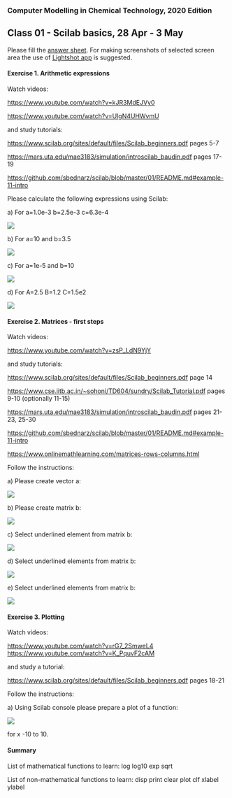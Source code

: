 ### Computer Modelling in Chemical Technology, 2020 Edition

## Class 01 - Scilab basics, 28 Apr - 3 May


Please fill the [answer sheet](https://github.com/sbednarz/scilab/raw/master/2020/01/class01_firstname_surname.odt). For making screenshots of selected screen area the use of [Lightshot app](https://app.prntscr.com/en/index.html) is suggested.

#### Exercise 1. Arithmetic expressions

Watch videos: 

https://www.youtube.com/watch?v=kJR3MdEJVy0 

https://www.youtube.com/watch?v=UlgN4UHWvmU

and study tutorials: 

https://www.scilab.org/sites/default/files/Scilab_beginners.pdf pages 5-7

https://mars.uta.edu/mae3183/simulation/introscilab_baudin.pdf pages 17-19

https://github.com/sbednarz/scilab/blob/master/01/README.md#example-11-intro

Please calculate the following expressions using Scilab:

a) For a=1.0e-3 b=2.5e-3 c=6.3e-4

<img src="http://www.sciweavers.org/upload/Tex2Img_1588067271/render.png" />

b) For a=10 and b=3.5

<img src="http://www.sciweavers.org/upload/Tex2Img_1588066790/render.png" />

c) For a=1e-5 and b=10

<img src="http://www.sciweavers.org/upload/Tex2Img_1588067100/render.png" />

d) For  A=2.5 B=1.2 C=1.5e2

<img src="http://www.sciweavers.org/upload/Tex2Img_1588067722/render.png" />


#### Exercise 2. Matrices - first steps

Watch videos: 

https://www.youtube.com/watch?v=zsP_LdN9YjY

and study tutorials: 

https://www.scilab.org/sites/default/files/Scilab_beginners.pdf page 14

https://www.cse.iitb.ac.in/~sohoni/TD604/sundry/Scilab_Tutorial.pdf pages 9-10 (optionally 11-15) 

https://mars.uta.edu/mae3183/simulation/introscilab_baudin.pdf pages 21-23, 25-30

https://github.com/sbednarz/scilab/blob/master/01/README.md#example-11-intro

https://www.onlinemathlearning.com/matrices-rows-columns.html

Follow the instructions:

a) Please create vector a:

<img src="http://www.sciweavers.org/upload/Tex2Img_1588071239/render.png" />

b) Please create matrix b:

<img src="http://www.sciweavers.org/upload/Tex2Img_1588072989/render.png" />

c) Select underlined element from matrix b:

<img src="http://www.sciweavers.org/upload/Tex2Img_1588085650/render.png" />

d) Select underlined elements from matrix b:

<img src="http://www.sciweavers.org/upload/Tex2Img_1588085868/render.png" />

e) Select underlined elements from matrix b:

<img src="http://www.sciweavers.org/upload/Tex2Img_1588085962/render.png" />



#### Exercise 3. Plotting

Watch videos: 

https://www.youtube.com/watch?v=rG7_2SmweL4
https://www.youtube.com/watch?v=K_PquvF2cAM


and study a tutorial:

https://www.scilab.org/sites/default/files/Scilab_beginners.pdf pages 18-21

Follow the instructions:

a) Using Scilab console please prepare a plot of a function:

<img src="http://www.sciweavers.org/upload/Tex2Img_1588087464/render.png" />

for x -10 to 10.


#### Summary
List of mathematical functions to learn: log log10 exp sqrt

List of non-mathematical functions to learn: disp print clear plot clf xlabel ylabel


